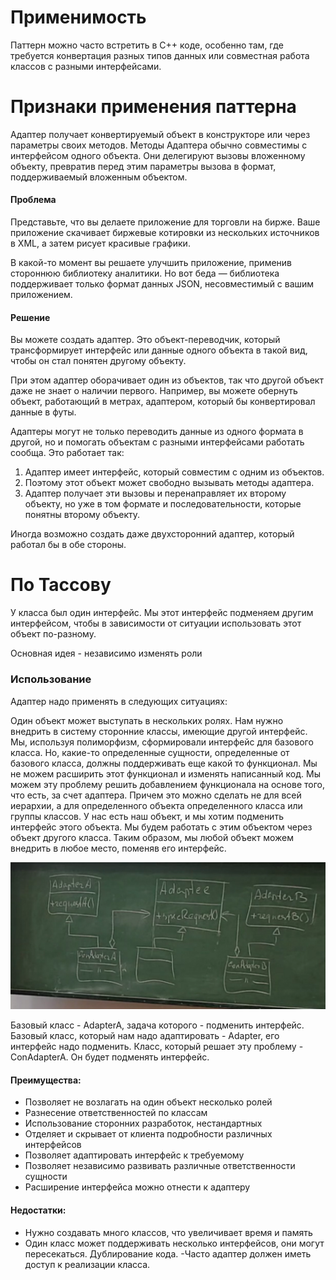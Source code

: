 # Применимость
Паттерн можно часто встретить в C++ коде, особенно там, где требуется конвертация разных типов данных или совместная работа классов с разными интерфейсами.

# Признаки применения паттерна
Адаптер получает конвертируемый объект в конструкторе или через параметры своих методов. 
Методы Адаптера обычно совместимы с интерфейсом одного объекта. 
Они делегируют вызовы вложенному объекту, превратив перед этим параметры вызова в формат, поддерживаемый вложенным объектом.

#### Проблема
Представьте, что вы делаете приложение для торговли на бирже. Ваше приложение скачивает биржевые котировки из нескольких источников в XML, а затем рисует красивые графики.

В какой-то момент вы решаете улучшить приложение, применив стороннюю библиотеку аналитики. 
Но вот беда — библиотека поддерживает только формат данных JSON, несовместимый с вашим приложением.

#### Решение
Вы можете создать адаптер. Это объект-переводчик, который трансформирует интерфейс или данные одного объекта в такой вид, чтобы он стал понятен другому объекту.

При этом адаптер оборачивает один из объектов, так что другой объект даже не знает о наличии первого. 
Например, вы можете обернуть объект, работающий в метрах, адаптером, который бы конвертировал данные в футы.

Адаптеры могут не только переводить данные из одного формата в другой, но и помогать объектам с разными интерфейсами работать сообща. Это работает так:

1. Адаптер имеет интерфейс, который совместим с одним из объектов.
2. Поэтому этот объект может свободно вызывать методы адаптера.
3. Адаптер получает эти вызовы и перенаправляет их второму объекту, но уже в том формате и последовательности, которые понятны второму объекту.

Иногда возможно создать даже двухсторонний адаптер, который работал бы в обе стороны.

# По Тассову

У класса был один интерфейс. Мы этот интерфейс подменяем другим интерфейсом, 
чтобы в зависимости от ситуации использовать этот объект по-разному.

Основная идея - независимо изменять роли

### Использование
Адаптер надо применять в следующих ситуациях:

Один объект может выступать в нескольких ролях.
Нам нужно внедрить в систему сторонние классы, имеющие другой интерфейс.
Мы, используя полиморфизм, сформировали интерфейс для базового класса. 
Но, какие-то определенные сущности, определенные от базового класса, должны поддерживать 
еще какой то функционал. Мы не можем расширить этот функционал и изменять написанный код. 
Мы можем эту проблему решить добавлением функционала на основе того, что есть, за счет адаптера. 
Причем это можно сделать не для всей иерархии, а для определенного объекта определенного класса или группы классов.
У нас есть наш объект, и мы хотим подменить интерфейс этого объекта. Мы будем работать с этим объектом через объект другого класса. Таким образом, мы любой объект можем внедрить в любое место, поменяв его интерфейс.

![img.png](files/img.png)

Базовый класс - AdapterA, задача которого - подменить интерфейс. 
Базовый класс, который нам надо адаптировать - Adapter, его интерфейс надо подменить. 
Класс, который решает эту проблему - ConAdapterA. Он будет подменять интерфейс.

#### Преимущества:

- Позволяет не возлагать на один объект несколько ролей
- Разнесение ответственностей по классам
- Использование сторонних разработок, нестандартных
- Отделяет и скрывает от клиента подробности различных интерфейсов
- Позволяет адаптировать интерфейс к требуемому
- Позволяет независимо развивать различные ответственности сущности
- Расширение интерфейса можно отнести к адаптеру
#### Недостатки:

- Нужно создавать много классов, что увеличивает время и память
- Один класс может поддерживать несколько интерфейсов, они могут пересекаться. Дублирование кода.
-Часто адаптер должен иметь доступ к реализации класса.
